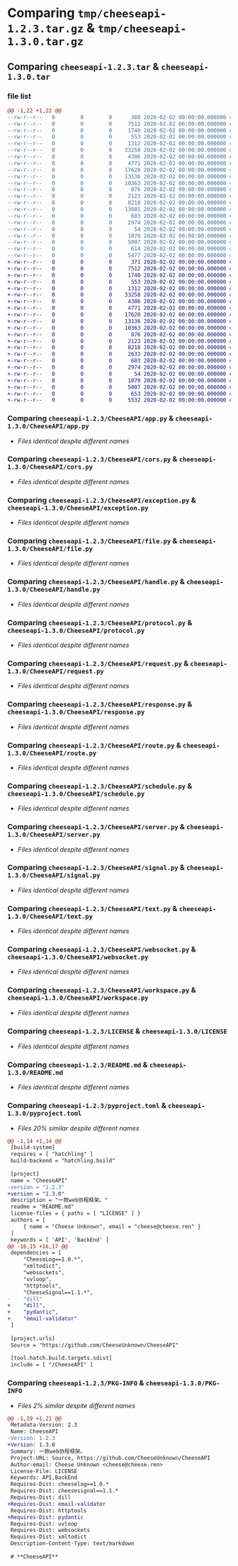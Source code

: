 # Comparing `tmp/cheeseapi-1.2.3.tar.gz` & `tmp/cheeseapi-1.3.0.tar.gz`

## Comparing `cheeseapi-1.2.3.tar` & `cheeseapi-1.3.0.tar`

### file list

```diff
@@ -1,22 +1,22 @@
--rw-r--r--   0        0        0      388 2020-02-02 00:00:00.000000 cheeseapi-1.2.3/CheeseAPI/__init__.py
--rw-r--r--   0        0        0     7512 2020-02-02 00:00:00.000000 cheeseapi-1.2.3/CheeseAPI/app.py
--rw-r--r--   0        0        0     1740 2020-02-02 00:00:00.000000 cheeseapi-1.2.3/CheeseAPI/cors.py
--rw-r--r--   0        0        0      553 2020-02-02 00:00:00.000000 cheeseapi-1.2.3/CheeseAPI/exception.py
--rw-r--r--   0        0        0     1312 2020-02-02 00:00:00.000000 cheeseapi-1.2.3/CheeseAPI/file.py
--rw-r--r--   0        0        0    33258 2020-02-02 00:00:00.000000 cheeseapi-1.2.3/CheeseAPI/handle.py
--rw-r--r--   0        0        0     4306 2020-02-02 00:00:00.000000 cheeseapi-1.2.3/CheeseAPI/protocol.py
--rw-r--r--   0        0        0     4771 2020-02-02 00:00:00.000000 cheeseapi-1.2.3/CheeseAPI/request.py
--rw-r--r--   0        0        0    17620 2020-02-02 00:00:00.000000 cheeseapi-1.2.3/CheeseAPI/response.py
--rw-r--r--   0        0        0    13136 2020-02-02 00:00:00.000000 cheeseapi-1.2.3/CheeseAPI/route.py
--rw-r--r--   0        0        0    10363 2020-02-02 00:00:00.000000 cheeseapi-1.2.3/CheeseAPI/schedule.py
--rw-r--r--   0        0        0      876 2020-02-02 00:00:00.000000 cheeseapi-1.2.3/CheeseAPI/server.py
--rw-r--r--   0        0        0     2123 2020-02-02 00:00:00.000000 cheeseapi-1.2.3/CheeseAPI/signal.py
--rw-r--r--   0        0        0     8218 2020-02-02 00:00:00.000000 cheeseapi-1.2.3/CheeseAPI/text.py
--rw-r--r--   0        0        0    13085 2020-02-02 00:00:00.000000 cheeseapi-1.2.3/CheeseAPI/validator.py
--rw-r--r--   0        0        0      603 2020-02-02 00:00:00.000000 cheeseapi-1.2.3/CheeseAPI/websocket.py
--rw-r--r--   0        0        0     2974 2020-02-02 00:00:00.000000 cheeseapi-1.2.3/CheeseAPI/workspace.py
--rw-r--r--   0        0        0       54 2020-02-02 00:00:00.000000 cheeseapi-1.2.3/.gitignore
--rw-r--r--   0        0        0     1070 2020-02-02 00:00:00.000000 cheeseapi-1.2.3/LICENSE
--rw-r--r--   0        0        0     5007 2020-02-02 00:00:00.000000 cheeseapi-1.2.3/README.md
--rw-r--r--   0        0        0      614 2020-02-02 00:00:00.000000 cheeseapi-1.2.3/pyproject.toml
--rw-r--r--   0        0        0     5477 2020-02-02 00:00:00.000000 cheeseapi-1.2.3/PKG-INFO
+-rw-r--r--   0        0        0      371 2020-02-02 00:00:00.000000 cheeseapi-1.3.0/CheeseAPI/__init__.py
+-rw-r--r--   0        0        0     7512 2020-02-02 00:00:00.000000 cheeseapi-1.3.0/CheeseAPI/app.py
+-rw-r--r--   0        0        0     1740 2020-02-02 00:00:00.000000 cheeseapi-1.3.0/CheeseAPI/cors.py
+-rw-r--r--   0        0        0      553 2020-02-02 00:00:00.000000 cheeseapi-1.3.0/CheeseAPI/exception.py
+-rw-r--r--   0        0        0     1312 2020-02-02 00:00:00.000000 cheeseapi-1.3.0/CheeseAPI/file.py
+-rw-r--r--   0        0        0    33258 2020-02-02 00:00:00.000000 cheeseapi-1.3.0/CheeseAPI/handle.py
+-rw-r--r--   0        0        0     4306 2020-02-02 00:00:00.000000 cheeseapi-1.3.0/CheeseAPI/protocol.py
+-rw-r--r--   0        0        0     4771 2020-02-02 00:00:00.000000 cheeseapi-1.3.0/CheeseAPI/request.py
+-rw-r--r--   0        0        0    17620 2020-02-02 00:00:00.000000 cheeseapi-1.3.0/CheeseAPI/response.py
+-rw-r--r--   0        0        0    13136 2020-02-02 00:00:00.000000 cheeseapi-1.3.0/CheeseAPI/route.py
+-rw-r--r--   0        0        0    10363 2020-02-02 00:00:00.000000 cheeseapi-1.3.0/CheeseAPI/schedule.py
+-rw-r--r--   0        0        0      876 2020-02-02 00:00:00.000000 cheeseapi-1.3.0/CheeseAPI/server.py
+-rw-r--r--   0        0        0     2123 2020-02-02 00:00:00.000000 cheeseapi-1.3.0/CheeseAPI/signal.py
+-rw-r--r--   0        0        0     8218 2020-02-02 00:00:00.000000 cheeseapi-1.3.0/CheeseAPI/text.py
+-rw-r--r--   0        0        0     2633 2020-02-02 00:00:00.000000 cheeseapi-1.3.0/CheeseAPI/validator.py
+-rw-r--r--   0        0        0      603 2020-02-02 00:00:00.000000 cheeseapi-1.3.0/CheeseAPI/websocket.py
+-rw-r--r--   0        0        0     2974 2020-02-02 00:00:00.000000 cheeseapi-1.3.0/CheeseAPI/workspace.py
+-rw-r--r--   0        0        0       54 2020-02-02 00:00:00.000000 cheeseapi-1.3.0/.gitignore
+-rw-r--r--   0        0        0     1070 2020-02-02 00:00:00.000000 cheeseapi-1.3.0/LICENSE
+-rw-r--r--   0        0        0     5007 2020-02-02 00:00:00.000000 cheeseapi-1.3.0/README.md
+-rw-r--r--   0        0        0      653 2020-02-02 00:00:00.000000 cheeseapi-1.3.0/pyproject.toml
+-rw-r--r--   0        0        0     5532 2020-02-02 00:00:00.000000 cheeseapi-1.3.0/PKG-INFO
```

### Comparing `cheeseapi-1.2.3/CheeseAPI/app.py` & `cheeseapi-1.3.0/CheeseAPI/app.py`

 * *Files identical despite different names*

### Comparing `cheeseapi-1.2.3/CheeseAPI/cors.py` & `cheeseapi-1.3.0/CheeseAPI/cors.py`

 * *Files identical despite different names*

### Comparing `cheeseapi-1.2.3/CheeseAPI/exception.py` & `cheeseapi-1.3.0/CheeseAPI/exception.py`

 * *Files identical despite different names*

### Comparing `cheeseapi-1.2.3/CheeseAPI/file.py` & `cheeseapi-1.3.0/CheeseAPI/file.py`

 * *Files identical despite different names*

### Comparing `cheeseapi-1.2.3/CheeseAPI/handle.py` & `cheeseapi-1.3.0/CheeseAPI/handle.py`

 * *Files identical despite different names*

### Comparing `cheeseapi-1.2.3/CheeseAPI/protocol.py` & `cheeseapi-1.3.0/CheeseAPI/protocol.py`

 * *Files identical despite different names*

### Comparing `cheeseapi-1.2.3/CheeseAPI/request.py` & `cheeseapi-1.3.0/CheeseAPI/request.py`

 * *Files identical despite different names*

### Comparing `cheeseapi-1.2.3/CheeseAPI/response.py` & `cheeseapi-1.3.0/CheeseAPI/response.py`

 * *Files identical despite different names*

### Comparing `cheeseapi-1.2.3/CheeseAPI/route.py` & `cheeseapi-1.3.0/CheeseAPI/route.py`

 * *Files identical despite different names*

### Comparing `cheeseapi-1.2.3/CheeseAPI/schedule.py` & `cheeseapi-1.3.0/CheeseAPI/schedule.py`

 * *Files identical despite different names*

### Comparing `cheeseapi-1.2.3/CheeseAPI/server.py` & `cheeseapi-1.3.0/CheeseAPI/server.py`

 * *Files identical despite different names*

### Comparing `cheeseapi-1.2.3/CheeseAPI/signal.py` & `cheeseapi-1.3.0/CheeseAPI/signal.py`

 * *Files identical despite different names*

### Comparing `cheeseapi-1.2.3/CheeseAPI/text.py` & `cheeseapi-1.3.0/CheeseAPI/text.py`

 * *Files identical despite different names*

### Comparing `cheeseapi-1.2.3/CheeseAPI/websocket.py` & `cheeseapi-1.3.0/CheeseAPI/websocket.py`

 * *Files identical despite different names*

### Comparing `cheeseapi-1.2.3/CheeseAPI/workspace.py` & `cheeseapi-1.3.0/CheeseAPI/workspace.py`

 * *Files identical despite different names*

### Comparing `cheeseapi-1.2.3/LICENSE` & `cheeseapi-1.3.0/LICENSE`

 * *Files identical despite different names*

### Comparing `cheeseapi-1.2.3/README.md` & `cheeseapi-1.3.0/README.md`

 * *Files identical despite different names*

### Comparing `cheeseapi-1.2.3/pyproject.toml` & `cheeseapi-1.3.0/pyproject.toml`

 * *Files 20% similar despite different names*

```diff
@@ -1,14 +1,14 @@
 [build-system]
 requires = [ "hatchling" ]
 build-backend = "hatchling.build"
 
 [project]
 name = "CheeseAPI"
-version = "1.2.3"
+version = "1.3.0"
 description = "一款web协程框架。"
 readme = "README.md"
 license-files = { paths = [ "LICENSE" ] }
 authors = [
     { name = "Cheese Unknown", email = "cheese@cheese.ren" }
 ]
 keywords = [ 'API', 'BackEnd' ]
@@ -16,15 +16,17 @@
 dependencies = [
     "CheeseLog==1.0.*",
     "xmltodict",
     "websockets",
     "uvloop",
     "httptools",
     "CheeseSignal==1.1.*",
-    "dill"
+    "dill",
+    "pydantic",
+    "email-validator"
 ]
 
 [project.urls]
 Source = "https://github.com/CheeseUnknown/CheeseAPI"
 
 [tool.hatch.build.targets.sdist]
 include = [ "/CheeseAPI" ]
```

### Comparing `cheeseapi-1.2.3/PKG-INFO` & `cheeseapi-1.3.0/PKG-INFO`

 * *Files 2% similar despite different names*

```diff
@@ -1,19 +1,21 @@
 Metadata-Version: 2.3
 Name: CheeseAPI
-Version: 1.2.3
+Version: 1.3.0
 Summary: 一款web协程框架。
 Project-URL: Source, https://github.com/CheeseUnknown/CheeseAPI
 Author-email: Cheese Unknown <cheese@cheese.ren>
 License-File: LICENSE
 Keywords: API,BackEnd
 Requires-Dist: cheeselog==1.0.*
 Requires-Dist: cheesesignal==1.1.*
 Requires-Dist: dill
+Requires-Dist: email-validator
 Requires-Dist: httptools
+Requires-Dist: pydantic
 Requires-Dist: uvloop
 Requires-Dist: websockets
 Requires-Dist: xmltodict
 Description-Content-Type: text/markdown
 
 # **CheeseAPI**
```

